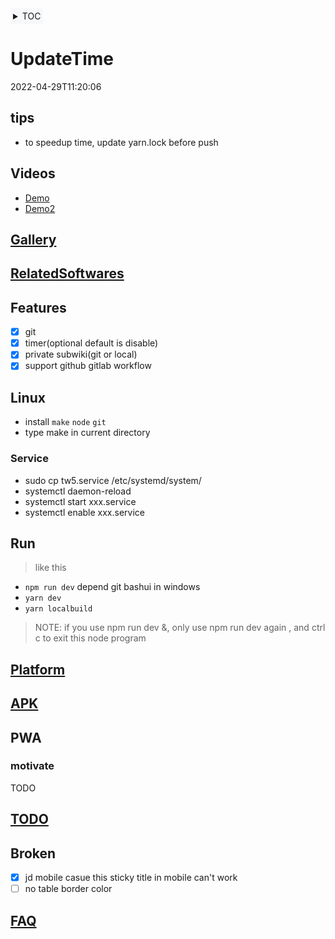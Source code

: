 <div style="text-align: left;background: #f6f8fa; border-radius: 3px;float:none; display: inline-block; padding: 4px;">

<details>
<summary>TOC</summary>

<!-- vim-markdown-toc GitLab -->

* [UpdateTime](#updatetime)
  * [tips](#tips)
  * [Videos](#videos)
  * [Gallery](#gallery)
  * [RelatedSoftwares](#relatedsoftwares)
  * [Features](#features)
  * [Linux](#linux)
    * [Service](#service)
  * [Run](#run)
  * [Platform](#platform)
  * [APK](#apk)
  * [PWA](#pwa)
    * [motivate](#motivate)
  * [TODO](#todo)
  * [Broken](#broken)
  * [FAQ](#faq)

<!-- vim-markdown-toc -->
</details>


</div>

# UpdateTime

2022-04-29T11:20:06

## tips

* to speedup time, update yarn.lock before push

## Videos

* <a href="https://www.bilibili.com/video/BV1NT4y1e7WM?share_source=copy_web" target="_blank">Demo</a>
* <a href="https://www.bilibili.com/video/BV1NT4y1e7WM?share_source=copy_web" target="_blank">Demo2</a>

## [Gallery](docs/Gallery.md)

## [RelatedSoftwares](docs/RelatedSoftwares.md)

## Features

* [x] git
* [x] timer(optional default is disable)
* [x] private subwiki(git or local)
* [x] support github gitlab workflow

## Linux

* install `make` `node` `git`
* type make in current directory

### Service

* sudo cp tw5.service /etc/systemd/system/
* systemctl daemon-reload
* systemctl start xxx.service
* systemctl enable xxx.service

## Run

> like this

* `npm run dev` depend git bashui in windows
* `yarn dev`
* `yarn localbuild`

> NOTE: if you use npm run dev &, only use npm run dev again ,
> and ctrl c to exit this node program

## [Platform](./docs/Platform.md)

## [APK](https://gitlab.com/xxx)

## PWA

### motivate

TODO

## [TODO](docs/TODO.md)

## Broken

* [x] jd mobile casue this sticky title in mobile can't work
* [ ] no table border color

<!-- ## bug-->
<!--* ~~`\$__themes_nico_notebook_ui_Bottombar.tid`-->
<!--\$__themes_nico_notebook_ui_Topbar.tid~~-->

## [FAQ](https://oeyoew.fun/#FAQ)
